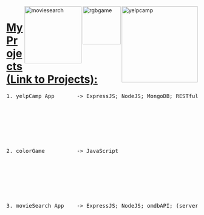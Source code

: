 <img align="right" height="200" alt="yelpcamp" src="https://user-images.githubusercontent.com/9574723/48049508-316bd400-e19f-11e8-9b9b-f3220306d412.png">

<img align="right" height="100" alt="rgbgame" src="https://user-images.githubusercontent.com/9574723/48049557-5c562800-e19f-11e8-8a3e-60df3d415432.png">

<img align="right" height="150" alt="moviesearch" src="https://user-images.githubusercontent.com/9574723/48049559-5d875500-e19f-11e8-891a-21c1405d0516.png">

# [My Projects(Link to Projects):](https://mohibullahkamal.github.io/myProjects/) 


<pre>
1. yelpCamp App       -> ExpressJS; NodeJS; MongoDB; RESTful; Bootstrap; (serverRequired) 








2. colorGame          -> JavaScript








3. movieSearch App    -> ExpressJS; NodeJS; omdbAPI; (serverRequired)
</pre>

